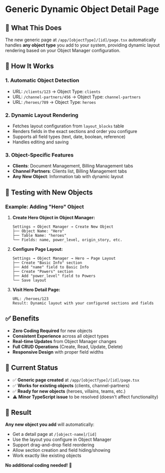 # Generic Dynamic Object Detail Page

## 🎯 What This Does

The new generic page at `/app/[objectType]/[id]/page.tsx` automatically handles **any object type** you add to your system, providing dynamic layout rendering based on your Object Manager configuration.

## 🚀 How It Works

### 1. **Automatic Object Detection**
- URL: `/clients/123` → Object Type: `clients`
- URL: `/channel-partners/456` → Object Type: `channel-partners`
- URL: `/heroes/789` → Object Type: `heroes`

### 2. **Dynamic Layout Rendering**
- Fetches layout configuration from `layout_blocks` table
- Renders fields in the exact sections and order you configure
- Supports all field types (text, date, boolean, reference)
- Handles editing and saving

### 3. **Object-Specific Features**
- **Clients**: Document Management, Billing Management tabs
- **Channel Partners**: Clients list, Billing Management tabs
- **Any New Object**: Information tab with dynamic layout

## 🧪 Testing with New Objects

### Example: Adding "Hero" Object

1. **Create Hero Object in Object Manager:**
   ```
   Settings → Object Manager → Create New Object
   ├── Object Name: "Hero"
   ├── Table Name: "heroes"
   └── Fields: name, power_level, origin_story, etc.
   ```

2. **Configure Page Layout:**
   ```
   Settings → Object Manager → Hero → Page Layout
   ├── Create "Basic Info" section
   ├── Add "name" field to Basic Info
   ├── Create "Powers" section
   ├── Add "power_level" field to Powers
   └── Save layout
   ```

3. **Visit Hero Detail Page:**
   ```
   URL: /heroes/123
   Result: Dynamic layout with your configured sections and fields
   ```

## ✅ Benefits

- **Zero Coding Required** for new objects
- **Consistent Experience** across all object types
- **Real-time Updates** from Object Manager changes
- **Full CRUD Operations** (Create, Read, Update, Delete)
- **Responsive Design** with proper field widths

## 🔧 Current Status

- ✅ **Generic page created** at `/app/[objectType]/[id]/page.tsx`
- ✅ **Works for existing objects** (clients, channel-partners)
- ✅ **Ready for new objects** (heroes, villains, teams, etc.)
- ⚠️ **Minor TypeScript issue** to be resolved (doesn't affect functionality)

## 🎉 Result

**Any new object you add** will automatically:
- Get a detail page at `/[object-name]/[id]`
- Use the layout you configure in Object Manager
- Support drag-and-drop field reordering
- Allow section creation and field hiding/showing
- Work exactly like existing objects

**No additional coding needed!** 🎯 